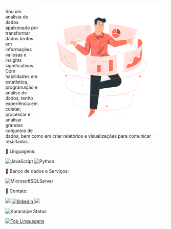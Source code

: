 <img src="./image.svg" min-width="400px" max-width="400px" width="400px" align="right" alt="Computador iuriCode">

<p align="left"> 
  Sou um analista de dados apaixonado por transformar dados brutos em informações valiosas e insights significativos. Com habilidades em estatística, programação e análise de dados, tenho experiência em coletar, processar e analisar grandes conjuntos de dados, bem como em criar relatórios e visualizações para comunicar resultados.
</p>

<p align="left">
  🦄 Linguagens:
  
  ![JavaScript](https://img.shields.io/badge/javascript-%23323330.svg?style=for-the-badge&logo=javascript&logoColor=%23F7DF1E)
  ![Python](https://img.shields.io/badge/python-3670A0?style=for-the-badge&logo=python&logoColor=ffdd54)
</p>

<p align="left">
 💼 Banco de dados e Serviços:

![MicrosoftSQLServer](https://img.shields.io/badge/Microsoft%20SQL%20Server-CC2927?style=for-the-badge&logo=microsoft%20sql%20server&logoColor=white)

<p align="left">
  💬 Contato:

  <a href = "mailto:lucasnascimento.brn@gmail.com" alt="e-mail"><img src="https://img.shields.io/badge/Gmail-D14836?style=for-the-badge&logo=gmail&logoColor=white" target="_blank"></a> 
  <a href="https://www.linkedin.com/in/lucas-rodrigues-31a442210/" alt="Linkedin" target="_blank">
    <img src="https://img.shields.io/badge/linkedin-%230077B5.svg?style=for-the-badge&logo=linkedin&logoColor=white" alt="linkedin">
  </a>
  <a href="https://www.instagram.com/_c4sluu/" alt="Instagram" target="_blank">
   <img src = "https://img.shields.io/badge/instagram-%23E4405F.svg?&style=for-the-badge&logo=instagram&logoColor=white">
  </a>
</p>

![Karanalpe Status](https://github-readme-stats.vercel.app/api?username=c4slu&show_icons=true)

[![Top Linguagens](https://github-readme-stats.vercel.app/api/top-langs/?username=c4slu&layout=compact)](https://github.com/c4slu/github-readme-stats)
